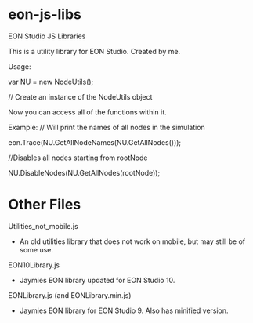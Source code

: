 # eon-js-libs
EON Studio JS Libraries

This is a utility library for EON Studio. Created by me.

Usage:

var NU = new NodeUtils(); 

// Create an instance of the NodeUtils object

Now you can access all of the functions within it.

Example:
// Will print the names of all nodes in the simulation

eon.Trace(NU.GetAllNodeNames(NU.GetAllNodes()));

//Disables all nodes starting from rootNode

NU.DisableNodes(NU.GetAllNodes(rootNode));


# Other Files

Utilities_not_mobile.js

- An old utilities library that does not work on mobile, but may still be of some use.

EON10Library.js

- Jaymies EON library updated for EON Studio 10.

EONLibrary.js (and EONLibrary.min.js)

- Jaymies EON library for EON Studio 9. Also has minified version. 
